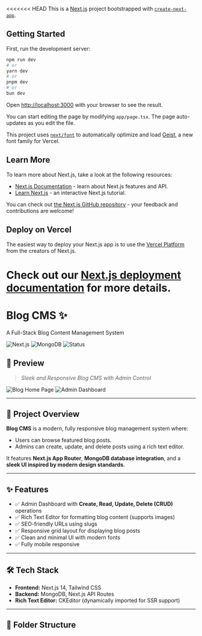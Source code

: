 <<<<<<< HEAD
This is a [Next.js](https://nextjs.org) project bootstrapped with [`create-next-app`](https://nextjs.org/docs/app/api-reference/cli/create-next-app).

## Getting Started

First, run the development server:

```bash
npm run dev
# or
yarn dev
# or
pnpm dev
# or
bun dev
```

Open [http://localhost:3000](http://localhost:3000) with your browser to see the result.

You can start editing the page by modifying `app/page.tsx`. The page auto-updates as you edit the file.

This project uses [`next/font`](https://nextjs.org/docs/app/building-your-application/optimizing/fonts) to automatically optimize and load [Geist](https://vercel.com/font), a new font family for Vercel.

## Learn More

To learn more about Next.js, take a look at the following resources:

- [Next.js Documentation](https://nextjs.org/docs) - learn about Next.js features and API.
- [Learn Next.js](https://nextjs.org/learn) - an interactive Next.js tutorial.

You can check out [the Next.js GitHub repository](https://github.com/vercel/next.js) - your feedback and contributions are welcome!

## Deploy on Vercel

The easiest way to deploy your Next.js app is to use the [Vercel Platform](https://vercel.com/new?utm_medium=default-template&filter=next.js&utm_source=create-next-app&utm_campaign=create-next-app-readme) from the creators of Next.js.

Check out our [Next.js deployment documentation](https://nextjs.org/docs/app/building-your-application/deploying) for more details.
=======
# Blog CMS ✨  
A Full-Stack Blog Content Management System

![Next.js](https://img.shields.io/badge/Next.js-14-blue) 
![MongoDB](https://img.shields.io/badge/MongoDB-Database-green)
![Status](https://img.shields.io/badge/Project-Complete-brightgreen)

## 📸 Preview
> _Sleek and Responsive Blog CMS with Admin Control_

![Blog Home Page](./screenshots/blog-home.png)
![Admin Dashboard](./screenshots/admin-dashboard.png)

---

## 🚀 Project Overview

**Blog CMS** is a modern, fully responsive blog management system where:
- Users can browse featured blog posts.
- Admins can create, update, and delete posts using a rich text editor.

It features **Next.js App Router**, **MongoDB database integration**, and a **sleek UI inspired by modern design standards**.

---

## ✨ Features
- ✅ Admin Dashboard with **Create, Read, Update, Delete (CRUD)** operations
- ✅ Rich Text Editor for formatting blog content (supports images)
- ✅ SEO-friendly URLs using slugs
- ✅ Responsive grid layout for displaying blog posts
- ✅ Clean and minimal UI with modern fonts
- ✅ Fully mobile responsive

---

## 🛠️ Tech Stack
- **Frontend:** Next.js 14, Tailwind CSS
- **Backend:** MongoDB, Next.js API Routes
- **Rich Text Editor:** CKEditor (dynamically imported for SSR support)

---

## 📂 Folder Structure

